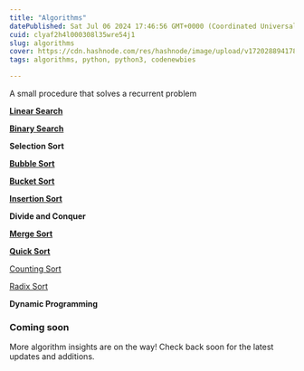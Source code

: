 ```yaml
---
title: "Algorithms"
datePublished: Sat Jul 06 2024 17:46:56 GMT+0000 (Coordinated Universal Time)
cuid: clyaf2h4l000308l35wre54j1
slug: algorithms
cover: https://cdn.hashnode.com/res/hashnode/image/upload/v1720288941786/355b5d96-cd80-448d-9adf-fc8070043264.jpeg
tags: algorithms, python, python3, codenewbies

---
```


A small procedure that solves a recurrent problem

[**Linear Search**](https://akshaya-biswal.hashnode.dev/linear-search)

[**Binary Search**](https://akshaya-biswal.hashnode.dev/binary-search)

**Selection Sort**

[**Bubble Sort**](https://akshaya-biswal.hashnode.dev/bubble-sort)

[**Bucket Sort**](https://akshaya-biswal.hashnode.dev/bucket-sort)

[**Insertion Sort**](https://akshaya-biswal.hashnode.dev/insertion-sort)

**Divide and Conquer**

[**Merge Sort**](https://akshaya-biswal.hashnode.dev/merge-sort)

[**Quick Sort**](https://akshaya-biswal.hashnode.dev/quick-sort)

[Counting Sort](https://akshaya-biswal.hashnode.dev/counting-sort)

[Radix Sort](https://akshaya-biswal.hashnode.dev/radix-sort)

**Dynamic Programming**

### Coming soon

More algorithm insights are on the way! Check back soon for the latest updates and additions.
